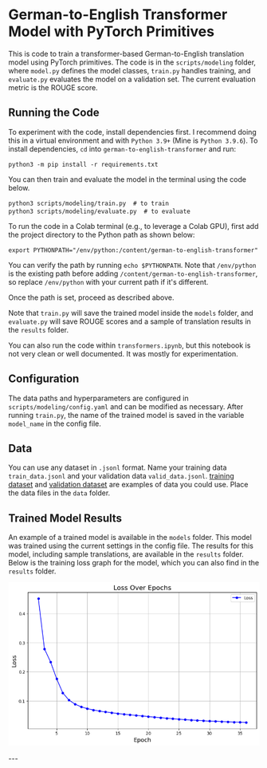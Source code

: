 # German-to-English Transformer Model with PyTorch Primitives

This is code to train a transformer-based German-to-English translation model using PyTorch primitives. The code is in the `scripts/modeling` folder, where `model.py` defines the model classes, `train.py` handles training, and `evaluate.py` evaluates the model on a validation set. The current evaluation metric is the ROUGE score.

## Running the Code
To experiment with the code, install dependencies first. I recommend doing this in a virtual environment and with `Python 3.9+` (Mine is `Python 3.9.6`). To install dependencies, `cd` into `german-to-english-transformer` and run:

```
python3 -m pip install -r requirements.txt
```

You can then train and evaluate the model in the terminal using the code below.

```
python3 scripts/modeling/train.py  # to train
python3 scripts/modeling/evaluate.py  # to evaluate
```

To run the code in a Colab terminal (e.g., to leverage a Colab GPU), first add the project directory to the Python path as shown below:

```
export PYTHONPATH="/env/python:/content/german-to-english-transformer"
```

You can verify the path by running `echo $PYTHONPATH`. Note that `/env/python` is the existing path before adding `/content/german-to-english-transformer`, so replace `/env/python` with your current path if it's different.

Once the path is set, proceed as described above. 

Note that `train.py` will save the trained model inside the `models` folder, and `evaluate.py` will save ROUGE scores and a sample of translation results in the `results` folder.

You can also run the code within `transformers.ipynb`, but this notebook is not very clean or well documented. It was mostly for experimentation.

## Configuration
The data paths and hyperparameters are configured in `scripts/modeling/config.yaml` and can be modified as necessary. After running `train.py`, the name of the trained model is saved in the variable `model_name` in the config file.

## Data
You can use any dataset in `.jsonl` format. Name your training data `train_data.jsonl` and your validation data `valid_data.jsonl`. [training dataset](https://disk.yandex.com/d/2V3YpeogygoBTA) and [validation dataset](https://disk.yandex.com/d/Q6Bm9NoG1VWcgA) are examples of data you could use. Place the data files in the `data` folder.

## Trained Model Results
An example of a trained model is available in the `models` folder. This model was trained using the current settings in the config file. The results for this model, including sample translations, are available in the `results` folder. Below is the training loss graph for the model, which you can also find in the `results` folder.

<p align="center">
  <img src="results/loss_model_v10-21-2024@04_29_50.png" />
</p>
---
